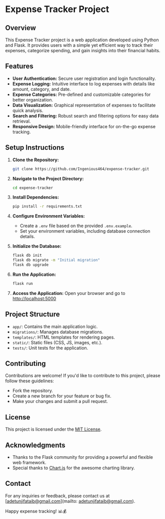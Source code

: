# Expense Tracker Project

## Overview
This Expense Tracker project is a web application developed using Python and Flask. It provides users with a simple yet efficient way to track their expenses, categorize spending, and gain insights into their financial habits.

## Features
- **User Authentication:** Secure user registration and login functionality.
- **Expense Logging:** Intuitive interface to log expenses with details like amount, category, and date.
- **Expense Categories:** Pre-defined and customizable categories for better organization.
- **Data Visualization:** Graphical representation of expenses to facilitate quick analysis.
- **Search and Filtering:** Robust search and filtering options for easy data retrieval.
- **Responsive Design:** Mobile-friendly interface for on-the-go expense tracking.

## Setup Instructions
1. **Clone the Repository:**
   ```bash
   git clone https://github.com/Ingenious464/expense-tracker.git
   ```

2. **Navigate to the Project Directory:**
   ```bash
   cd expense-tracker
   ```

3. **Install Dependencies:**
   ```bash
   pip install -r requirements.txt
   ```

4. **Configure Environment Variables:**
   - Create a `.env` file based on the provided `.env.example`.
   - Set your environment variables, including database connection details.

5. **Initialize the Database:**
   ```bash
   flask db init
   flask db migrate -m "Initial migration"
   flask db upgrade
   ```

6. **Run the Application:**
   ```bash
   flask run
   ```

7. **Access the Application:**
   Open your browser and go to [http://localhost:5000](http://localhost:5000)

## Project Structure
- `app/`: Contains the main application logic.
- `migrations/`: Manages database migrations.
- `templates/`: HTML templates for rendering pages.
- `static/`: Static files (CSS, JS, images, etc.).
- `tests/`: Unit tests for the application.

## Contributing
Contributions are welcome! If you'd like to contribute to this project, please follow these guidelines:
- Fork the repository.
- Create a new branch for your feature or bug fix.
- Make your changes and submit a pull request.

## License
This project is licensed under the [MIT License](LICENSE).

## Acknowledgments
- Thanks to the Flask community for providing a powerful and flexible web framework.
- Special thanks to [Chart.js](https://www.chartjs.org/) for the awesome charting library.

## Contact
For any inquiries or feedback, please contact us at [adetunjifataib@gmail.com](mailto: adetunjifataib@gmail.com).

Happy expense tracking! 📊💰
